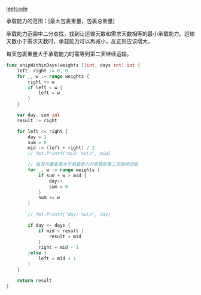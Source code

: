 [leetcode](https://leetcode.cn/problems/capacity-to-ship-packages-within-d-days/)

承载能力的范围：[最大包裹重量，包裹总重量]

承载能力范围中二分查找，找到让运输天数和需求天数相等的最小承载能力。运输天数小于需求天数时，承载能力可以再减小，反正则应该增大。

每天包裹重量大于承载能力时需等到第二天继续运输。

```Go
func shipWithinDays(weights []int, days int) int {
    left, right := 0, 0
    for _, w := range weights {
        right += w
        if left < w {
            left = w
        }
    }

    var day, sum int
    result := right

    for left <= right {
        day = 1
        sum = 0
        mid := (left + right) / 2
        // fmt.Printf("mid: %v\n", mid)

		// 每天包裹重量大于承载能力时需等到第二天继续运输
        for _, w := range weights {
            if sum + w > mid {
                day++
                sum = 0
            } 
            sum += w
        }
        
        // fmt.Printf("day: %v\n", day)

        if day <= days {
            if mid < result {
                result = mid
            }
            right = mid - 1
        }else {
            left = mid + 1
        }
    }

    return result
}
```